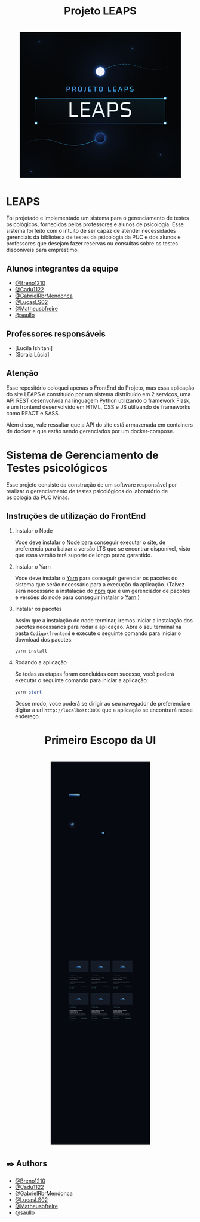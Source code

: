 <h1 align="center">
    Projeto LEAPS
</h1>
<h1 align="center">
    <img alt="Logo" src="src/images/LEAPS.png" />
    <br>
</h1>

# LEAPS

Foi projetado e implementado um sistema para o gerenciamento de testes psicológicos, fornecidos pelos professores e alunos de psicologia. Esse sistema foi feito com o intuito de ser capaz de atender necessidades gerenciais da biblioteca de testes da psicologia da PUC e dos alunos e professores que desejam fazer reservas ou consultas sobre os testes disponíveis para empréstimo.

## Alunos integrantes da equipe

- [@Breno1210](https://github.com/Breno1210)
- [@Cadu1122](https://github.com/Cadu1122)
- [@GabrielRbrMendonca](https://github.com/GabrielRbrMendonca)
- [@LucasLS02](https://github.com/LucasLS02)
- [@Matheusbfreire](https://github.com/Matheusbfreire)
- [@saullo](https://github.com/saullo)

## Professores responsáveis

- [Lucila Ishitani]
- [Soraia Lúcia]

## Atenção
Esse repositório coloquei apenas o FrontEnd do Projeto, mas essa aplicação do site LEAPS é constituído por um sistema distribuído em 2 serviços, uma API REST desenvolvida na linguagem Python utilizando o framework Flask, e um frontend desenvolvido em HTML, CSS e JS utilizando de frameworks como REACT e SASS.

Além disso, vale ressaltar que a API do site está armazenada em containers de docker e que estão sendo gerenciados por um docker-compose.

# Sistema de Gerenciamento de Testes psicológicos

Esse projeto consiste da construção de um software responsável por realizar o gerenciamento de testes psicológicos do laboratório de psicologia da PUC Minas.

## Instruções de utilização do FrontEnd

1. Instalar o Node

   Voce deve instalar o [Node](https://nodejs.org/en/download/) para conseguir executar o site, de preferencia para baixar a versão LTS que se encontrar disponível, visto que essa versão terá suporte de longo prazo garantido.

2. Instalar o Yarn

   Voce deve instalar o [Yarn](https://classic.yarnpkg.com/en/) para conseguir gerenciar os pacotes do sistema que serão necessário para a execução da aplicação. (Talvez será necessário a instalação do [npm](https://www.npmjs.com/package/npm) que é um gerenciador de pacotes e versões do node para conseguir instalar o [Yarn](https://classic.yarnpkg.com/en/).)

3. Instalar os pacotes

   Assim que a instalação do node terminar, iremos iniciar a instalação dos pacotes necessários para rodar a aplicação. Abra o seu terminal na pasta `Codigo\frontend` e execute o seguinte comando para iniciar o download dos pacotes:

   ```powershell
   yarn install
   ```

4. Rodando a aplicação

   Se todas as etapas foram concluídas com sucesso, você poderá executar o seguinte comando para iniciar a aplicação:

   ```powershell
   yarn start
   ```

   Desse modo, voce poderá se dirigir ao seu navegador de preferencia e digitar a url `http://localhost:3000` que a aplicação se encontrará nesse endereço.

<h1 align="center">
    Primeiro Escopo da UI
</h1>
<h1 align="center">
    <img alt="Logo" src="src/images/escopo.png" />
</h1>

## ✒️ Authors

- [@Breno1210](https://github.com/Breno1210)
- [@Cadu1122](https://github.com/Cadu1122)
- [@GabrielRbrMendonca](https://github.com/GabrielRbrMendonca)
- [@LucasLS02](https://github.com/LucasLS02)
- [@Matheusbfreire](https://github.com/Matheusbfreire)
- [@saullo](https://github.com/saullo)
